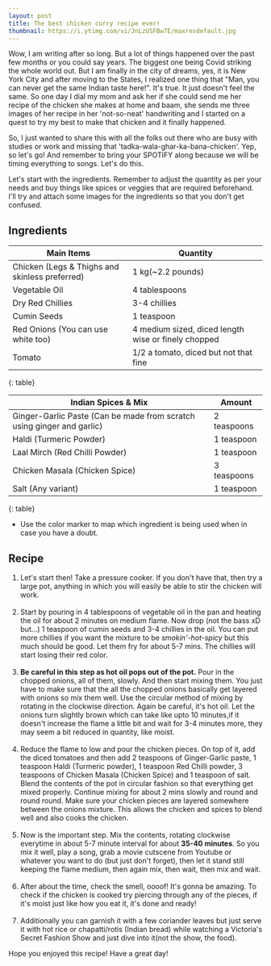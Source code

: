 ```yaml
---
layout: post
title: The best chicken curry recipe ever!
thumbnail: https://i.ytimg.com/vi/JnLzUSFBw7E/maxresdefault.jpg
---
```


Wow, I am writing after so long. But a lot of things happened over the past few months or you could say years. The biggest one being Covid striking the whole world out. But I am finally in the city of dreams, yes, it is New York City and after moving to the States, I realized one thing that "Man, you can never get the same Indian taste here!". It's true. It just doesn't feel the same. So one day I dial my mom and ask her if she could send me her recipe of the chicken she makes at home and baam, she sends me three images of her recipe in her 'not-so-neat' handwriting and I started on a quest to try my best to make that chicken and it finally happened.  
  
So, I just wanted to share this with all the folks out there who are busy with studies or work and missing that 'tadka-wala-ghar-ka-bana-chicken'. Yep, so let's go! And remember to bring your SPOTIFY along because we will be timing everything to songs. Let's do this.

Let's start with the ingredients. Remember to adjust the quantity as per your needs and buy things like spices or veggies that are required beforehand. I'll try and attach some images for the ingredients so that you don't get confused.

## Ingredients

| Main Items      | Quantity |
| ----------- | ----------- |
| Chicken (Legs & Thighs and skinless preferred) | 1 kg(~2.2 pounds)|
| Vegetable Oil | 4 tablespoons |
| Dry Red Chillies | 3-4 chillies |
| Cumin Seeds | 1 teaspoon |
| Red Onions (You can use white too) | 4 medium sized, diced length wise or finely chopped |
| Tomato | 1/2 a tomato, diced but not that fine |
{: table}
<br />

| Indian Spices & Mix      | Amount |
| ----------- | ----------- |
| Ginger-Garlic Paste (Can be made from scratch using ginger and garlic) | 2 teaspoons |
| Haldi (Turmeric Powder) | 1 teaspoon |
| Laal Mirch (Red Chilli Powder) | 1 teaspoon |
| Chicken Masala (Chicken Spice) | 3 teaspoons |
| Salt (Any variant) | 1 teaspoon |
{: table}

- Use the color marker to map which ingredient is being used when in case you have a doubt.

## Recipe
  
1. Let's start then! Take a pressure cooker. If you don't have that, then try a large pot, anything in which you will easily be able to stir the chicken will work. <br/><br/>
2. Start by pouring in 4 tablespoons of vegetable oil in the pan and heating the oil for about 2 minutes on medium flame. Now drop (not the bass xD but...) 1 teaspoon of cumin seeds and 3-4 chillies in the oil. You can put more chillies if you want the mixture to be _smokin'-hot-spicy_ but this much should be good. Let them fry for about 5-7 mins. The chillies will start losing their red color. <br/><br/>
3. **Be careful in this step as hot oil pops out of the pot.** Pour in the chopped onions, all of them, slowly. And then start mixing them. You just have to make sure that the all the chopped onions basically get layered with onions so mix them well. Use the circular method of mixing by rotating in the clockwise direction. Again be careful, it's hot oil. Let the onions turn slightly brown which can take like upto 10 minutes,if it doesn't increase the flame a little bit and wait for 3-4 minutes more, they may seem a bit reduced in quantity, like moist. <br/><br/>
4. Reduce the flame to low and pour the chicken pieces. On top of it, add the diced tomatoes and then add 2 teaspoons of Ginger-Garlic paste, 1 teaspoon Haldi (Turmeric powder), 1 teaspoon Red Chilli powder, 3 teaspoons of Chicken Masala (Chicken Spice) and 1 teaspoon of salt. Blend the contents of the pot in circular fashion so that everything get mixed properly. Continue mixing for about 2 mins slowly and round and round round. Make sure your chicken pieces are layered somewhere between the onions mixture. This allows the chicken and spices to blend well and also cooks the chicken. <br/><br/>
5. Now is the important step. Mix the contents, rotating clockwise everytime in about 5-7 minute interval for about **35-40 minutes**. So you mix it well, play a song, grab a movie cutscene from Youtube or whatever you want to do (but just don't forget), then let it stand still keeping the flame medium, then again mix, then wait, then mix and wait. <br/><br/> 
5. After about the time, check the smell, oooof! It's gonna be amazing. To check if the chicken is cooked try piercing through any of the pieces, if it's moist just like how you eat it, it's done and ready! <br/><br/> 
6. Additionally you can garnish it with a few coriander leaves but just serve it with hot rice or chapatti/rotis (Indian bread) while watching a Victoria's Secret Fashion Show and just dive into it(not the show, the food).

Hope you enjoyed this recipe! Have a great day!